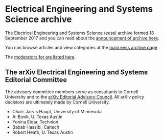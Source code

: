 # Electrical Engineering and Systems Science archive

The Electrical Engineering and Systems Science (eess) archive formed 18 September 2017 and you can read about the [announcement of archive here](../../new/eess_announce.md).

You can browse articles and view categories at the [main eess archive page](https://arxiv.org/archive/eess).

The [moderators for are listed here](https://arxiv.org/moderators#eess).

<span id="AdvisoryCommittee"></span>
## The arXiv Electrical Engineering and Systems Editorial Committee

The advisory committee members serve as consultants to Cornell University and to the [arXiv Editorial Advisory Council](../../about/people/editorial_advisory_council.md). All arXiv policy decisions are ultimately made by Cornell University.

- Chair: Jarvis Haupt, University of Minnesota
- Al Bovik, U. Texas Austin
- Yonina Eldar, Technion
- Babab Hassibi, Caltech
- Robert Heath, U. Texas Austin
